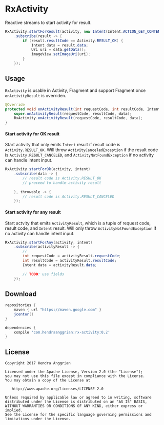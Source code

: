 RxActivity
==========
Reactive streams to start activity for result.

```java
RxActivity.startForResult(activity, new Intent(Intent.ACTION_GET_CONTENT).setType("image/*"))
    .subscribe(result -> {
        if (result.resultCode == Activity.RESULT_OK) {
            Intent data = result.data;
            Uri uri = data.getData();
            imageView.setImageUri(uri);
        }
    });
```

Usage
-----
`RxActivity` is usable in Activity, Fragment and support Fragment once `onActivityResult` is overriden.
```java
@Override
protected void onActivityResult(int requestCode, int resultCode, Intent data) {
    super.onActivityResult(requestCode, resultCode, data);
    RxActivity.onActivityResult(requestCode, resultCode, data);
}
```

#### Start activity for OK result
Start activity that only emits `Intent` result if result code is `Activity.RESULT_OK`.
Will throw `ActivityCanceledException` if the result code is `Activity.RESULT_CANCELED`,
and `ActivityNotFoundException` if no activity can handle intent input.
```java
RxActivity.startForOk(activity, intent)
    .subscribe(data -> {
        // result code is Activity.RESULT_OK
        // proceed to handle activity result
    
    }, throwable -> {
        // result code is Activity.RESULT_CANCELED
    });
```

#### Start activity for any result
Start actvity that emits `ActivityResult`, which is a tuple of request code, result code, and `Intent` result.
Will only throw `ActivityNotFoundException` if no activity can handle intent input.
```java
RxActivity.startForAny(activity, intent)
    .subscribe(activityResult -> {
        // 
        int requestCode = activityResult.requestCode;
        int resultCode = activityResult.resultCode;
        Intent data = activityResult.data;
        
        // TODO: use fields
    });
```

Download
--------
```gradle
repositories {
    maven { url "https://maven.google.com" }
    jcenter()
}

dependencies {
    compile 'com.hendraanggrian:rx-activity:0.2'
}
```

License
-------
    Copyright 2017 Hendra Anggrian

    Licensed under the Apache License, Version 2.0 (the "License");
    you may not use this file except in compliance with the License.
    You may obtain a copy of the License at

       http://www.apache.org/licenses/LICENSE-2.0

    Unless required by applicable law or agreed to in writing, software
    distributed under the License is distributed on an "AS IS" BASIS,
    WITHOUT WARRANTIES OR CONDITIONS OF ANY KIND, either express or implied.
    See the License for the specific language governing permissions and
    limitations under the License.
